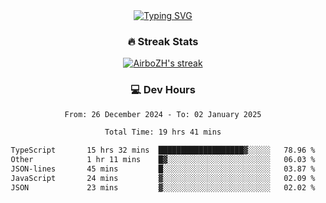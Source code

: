 
<div align="center">
  <a href="https://git.io/typing-svg"><img src="https://readme-typing-svg.demolab.com?font=Fira+Code&size=30&pause=1000&color=33F7F5&center=true&vCenter=true&width=435&lines=Hi+there+%F0%9F%91%8B+I+am+AirboZH+;Welcome+to+my+Github" alt="Typing SVG" /></a>

<h3>🔥 Streak Stats</h3>

<!-- GitHub Readme Streak Stats - https://github.com/DenverCoder1/github-readme-streak-stats -->
<p>
  <a href="https://github.com/DenverCoder1/github-readme-streak-stats">
    <img title="🔥 Get streak stats for your profile at git.io/streak-stats" alt="AirboZH's streak" src="https://streak-stats.demolab.com/?user=AirboZH&theme=monokai-metallian&hide_border=true"/>
  </a>
</p>

<h3>💻 Dev Hours</h3>
<!--START_SECTION:waka-->

```txt
From: 26 December 2024 - To: 02 January 2025

Total Time: 19 hrs 41 mins

TypeScript       15 hrs 32 mins  ███████████████████▓░░░░░   78.96 %
Other            1 hr 11 mins    █▓░░░░░░░░░░░░░░░░░░░░░░░   06.03 %
JSON-lines       45 mins         █░░░░░░░░░░░░░░░░░░░░░░░░   03.87 %
JavaScript       24 mins         ▓░░░░░░░░░░░░░░░░░░░░░░░░   02.09 %
JSON             23 mins         ▓░░░░░░░░░░░░░░░░░░░░░░░░   02.02 %
```

<!--END_SECTION:waka-->
</div>  
